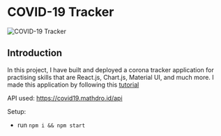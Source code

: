 # COVID-19 Tracker

![COVID-19 Tracker](https://i.imgur.com/6RFwqHr.png)

## Introduction

In this project, I have built and deployed a corona tracker application for practising skills that are React.js, Chart.js, Material UI, and much more. I made this application by following this [tutorial](https://www.youtube.com/watch?v=khJlrj3Y6Ls)

API used: https://covid19.mathdro.id/api

Setup:

- run `npm i && npm start`
